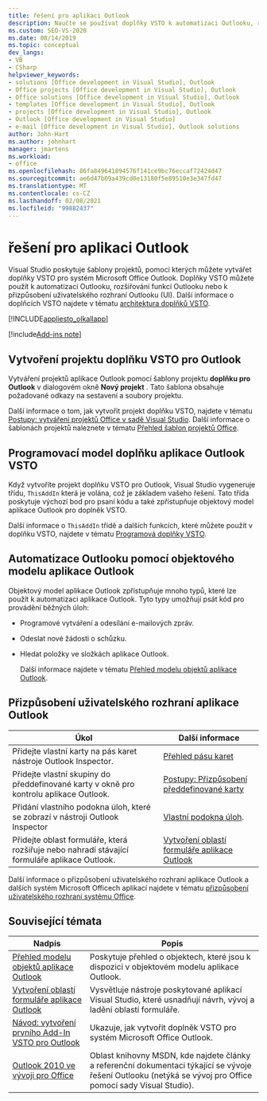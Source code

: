 ```yaml
---
title: řešení pro aplikaci Outlook
description: Naučte se používat doplňky VSTO k automatizaci Outlooku, rozšiřování funkcí Outlooku nebo přizpůsobení uživatelského rozhraní (UI) Outlooku.
ms.custom: SEO-VS-2020
ms.date: 08/14/2019
ms.topic: conceptual
dev_langs:
- VB
- CSharp
helpviewer_keywords:
- solutions [Office development in Visual Studio], Outlook
- Office projects [Office development in Visual Studio], Outlook
- Office solutions [Office development in Visual Studio], Outlook
- templates [Office development in Visual Studio], Outlook
- projects [Office development in Visual Studio], Outlook
- Outlook [Office development in Visual Studio]
- e-mail [Office development in Visual Studio], Outlook solutions
author: John-Hart
ms.author: johnhart
manager: jmartens
ms.workload:
- office
ms.openlocfilehash: 86fa849641894576f141ce9bc76eccaf72424d47
ms.sourcegitcommit: ae6d47b09a439cd0e13180f5e89510e3e347fd47
ms.translationtype: MT
ms.contentlocale: cs-CZ
ms.lasthandoff: 02/08/2021
ms.locfileid: "99882437"
---
```

# <a name="outlook-solutions"></a>řešení pro aplikaci Outlook
  Visual Studio poskytuje šablony projektů, pomocí kterých můžete vytvářet doplňky VSTO pro systém Microsoft Office Outlook. Doplňky VSTO můžete použít k automatizaci Outlooku, rozšiřování funkcí Outlooku nebo k přizpůsobení uživatelského rozhraní Outlooku (UI). Další informace o doplňcích VSTO najdete v tématu [architektura doplňků VSTO](../vsto/architecture-of-vsto-add-ins.md).

 [!INCLUDE[appliesto_olkallapp](../vsto/includes/appliesto-olkallapp-md.md)]

[!include[Add-ins note](includes/addinsnote.md)]

## <a name="create-an-outlook-vsto-add-in-project"></a>Vytvoření projektu doplňku VSTO pro Outlook
 Vytváření projektů aplikace Outlook pomocí šablony projektu **doplňku pro Outlook** v dialogovém okně **Nový projekt** . Tato šablona obsahuje požadované odkazy na sestavení a soubory projektu.

 Další informace o tom, jak vytvořit projekt doplňku VSTO, najdete v tématu [Postupy: vytváření projektů Office v sadě Visual Studio](../vsto/how-to-create-office-projects-in-visual-studio.md). Další informace o šablonách projektů naleznete v tématu [Přehled šablon projektů Office](../vsto/office-project-templates-overview.md).

## <a name="outlook-vsto-add-in-programming-model"></a>Programovací model doplňku aplikace Outlook VSTO
 Když vytvoříte projekt doplňku VSTO pro Outlook, Visual Studio vygeneruje třídu, `ThisAddIn` která je volána, což je základem vašeho řešení. Tato třída poskytuje výchozí bod pro psaní kódu a také zpřístupňuje objektový model aplikace Outlook pro doplněk VSTO.

 Další informace o `ThisAddIn` třídě a dalších funkcích, které můžete použít v doplňku VSTO, najdete v tématu [Programová doplňky VSTO](../vsto/programming-vsto-add-ins.md).

## <a name="automate-outlook-by-using-the-outlook-object-model"></a>Automatizace Outlooku pomocí objektového modelu aplikace Outlook
 Objektový model aplikace Outlook zpřístupňuje mnoho typů, které lze použít k automatizaci aplikace Outlook. Tyto typy umožňují psát kód pro provádění běžných úloh:

- Programové vytváření a odesílání e-mailových zpráv.

- Odeslat nové žádosti o schůzku.

- Hledat položky ve složkách aplikace Outlook.

  Další informace najdete v tématu [Přehled modelu objektů aplikace Outlook](../vsto/outlook-object-model-overview.md).

## <a name="customize-the-user-interface-of-an-outlook-application"></a>Přizpůsobení uživatelského rozhraní aplikace Outlook

|Úkol|Další informace|
|----------|--------------------------|
|Přidejte vlastní karty na pás karet nástroje Outlook Inspector.|[Přehled pásu karet](../vsto/ribbon-overview.md)|
|Přidejte vlastní skupiny do předdefinované karty v okně pro kontrolu aplikace Outlook.|[Postupy: Přizpůsobení předdefinované karty](../vsto/how-to-customize-a-built-in-tab.md)|
|Přidání vlastního podokna úloh, které se zobrazí v nástroji Outlook Inspector|[Vlastní podokna úloh](../vsto/custom-task-panes.md).|
|Přidejte oblast formuláře, která rozšiřuje nebo nahradí stávající formuláře aplikace Outlook.|[Vytvoření oblastí formuláře aplikace Outlook](../vsto/creating-outlook-form-regions.md)|

 Další informace o přizpůsobení uživatelského rozhraní aplikace Outlook a dalších systém Microsoft Officech aplikací najdete v tématu [přizpůsobení uživatelského rozhraní systému Office](../vsto/office-ui-customization.md).

## <a name="related-topics"></a>Související témata

|Nadpis|Popis|
|-----------|-----------------|
|[Přehled modelu objektů aplikace Outlook](../vsto/outlook-object-model-overview.md)|Poskytuje přehled o objektech, které jsou k dispozici v objektovém modelu aplikace Outlook.|
|[Vytvoření oblastí formuláře aplikace Outlook](../vsto/creating-outlook-form-regions.md)|Vysvětluje nástroje poskytované aplikací Visual Studio, které usnadňují návrh, vývoj a ladění oblastí formuláře.|
|[Návod: vytvoření prvního Add-In VSTO pro Outlook](../vsto/walkthrough-creating-your-first-vsto-add-in-for-outlook.md)|Ukazuje, jak vytvořit doplněk VSTO pro systém Microsoft Office Outlook.|
|[Outlook 2010 ve vývoji pro Office](/previous-versions/office/developer/office-2010/ff458122(v=office.14))|Oblast knihovny MSDN, kde najdete články a referenční dokumentaci týkající se vývoje řešení Outlooku (netýká se vývoj pro Office pomocí sady Visual Studio).|
